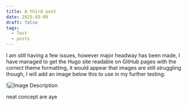 ```yaml
---
title: A third post
date: 2025-03-09
draft: false
tags:
  - Test
  - posts
---
```

I am still having a few issues, however major headway has been made, I have managed to get the Hugo site readable on GitHub pages with the correct theme formatting, it would appear that images are still struggling though, I will add an image below this to use in my further testing:

!![Image Description](/images/Third%20post-20250309181139917.png)

neat concept are aye